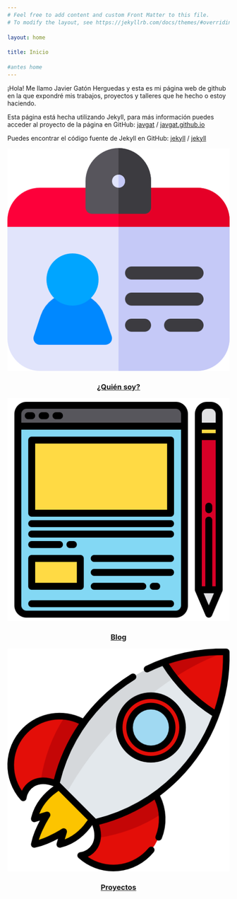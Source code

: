 ```yaml
---
# Feel free to add content and custom Front Matter to this file.
# To modify the layout, see https://jekyllrb.com/docs/themes/#overriding-theme-defaults

layout: home

title: Inicio

#antes home
---
```


¡Hola! Me llamo Javier Gatón Herguedas y esta es mi página web de github
en la que expondré mis trabajos, proyectos y talleres que he hecho
o estoy haciendo.

Esta página está hecha utilizando Jekyll, para más información
puedes acceder al proyecto de la página en GitHub:
[javgat](https://github.com/javgat) /
[javgat.github.io](https://github.com/javgat/javgat.github.io)

Puedes encontrar el código fuente de Jekyll en GitHub:
[jekyll][jekyll-organization] /
[jekyll](https://github.com/jekyll/jekyll)

[jekyll-organization]: https://github.com/jekyll

<div class="row m-3">
  <div class="col-sm">
    <div class="card p-3">
      <!--<div class="card-header">
        ¿Quién soy?
      </div>-->
      <a class="card-block stretched-link text-decoration-none" href="about">
         <img src="/img/id.png" class="card-img-top" alt="Icono de quién soy">
        <div class="card-body">
          <h3 class="card-title" align="center">¿Quién soy?</h3>
        </div>
      </a>
    </div>
  </div>
  <div class="col-sm">
    <div class="card p-3">
      <!--<div class="card-header">
        Blog
      </div>-->
      <a class="card-block stretched-link text-decoration-none" href="blog">
         <img src="/img/blog.png" class="card-img-top" alt="Icono de quién soy">
        <div class="card-body">
          <h3 class="card-title" align="center">Blog</h3>
        </div>
      </a>
    </div>
  </div>
  <div class="col-sm">
    <div class="card p-3">
      <!--<div class="card-header">
	Proyectos
      </div>-->
      <a class="card-block stretched-link text-decoration-none" href="projects">
         <img src="/img/cohete.png" class="card-img-top" alt="Icono de quién soy">
        <div class="card-body">
          <h3 class="card-title" align="center">Proyectos</h3>
        </div>
      </a>
    </div>
  </div>
</div>
